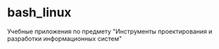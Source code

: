 # bash_linux
Учебные приложения по предмету "Инструменты проектирования и разработки информационных систем"
